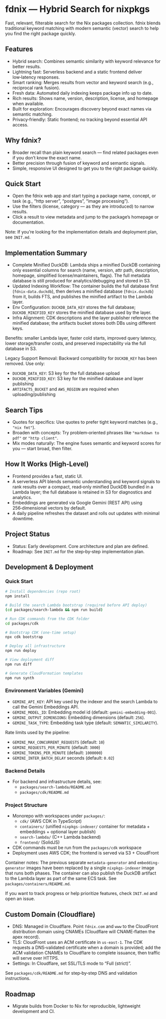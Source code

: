 # fdnix — Hybrid Search for nixpkgs

Fast, relevant, filterable search for the Nix packages collection. fdnix blends traditional keyword matching with modern semantic (vector) search to help you find the right package quickly.

## Features

- Hybrid search: Combines semantic similarity with keyword relevance for better results.
- Lightning fast: Serverless backend and a static frontend deliver low‑latency responses.
- Smart ranking: Merges results from vector and keyword search (e.g., reciprocal rank fusion).
- Fresh data: Automated daily indexing keeps package info up to date.
- Rich results: Shows name, version, description, license, and homepage when available.
- Built for exploration: Encourages discovery beyond exact names via semantic matching.
- Privacy‑friendly: Static frontend; no tracking beyond essential API access.

## Why fdnix?

- Broader recall than plain keyword search — find related packages even if you don’t know the exact name.
- Better precision through fusion of keyword and semantic signals.
- Simple, responsive UI designed to get you to the right package quickly.

## Quick Start

- Open the fdnix web app and start typing a package name, concept, or task (e.g., “http server”, “postgres”, “image processing”).
- Use the filters (license, category — as they are introduced) to narrow results.
- Click a result to view metadata and jump to the package’s homepage or documentation.

Note: If you’re looking for the implementation details and deployment plan, see `INIT.md`.

## Implementation Summary

- Complete Minified DuckDB: Lambda ships a minified DuckDB containing only essential columns for search (name, version, attr path, description, homepage, simplified license/maintainers, flags). The full metadata database is still produced for analytics/debugging and stored in S3.
- Updated Indexing Workflow: The container builds the full database first (`fdnix-data.duckdb`), then derives a minified database (`fdnix.duckdb`) from it, builds FTS, and publishes the minified artifact to the Lambda layer.
- Env Configuration: `DUCKDB_DATA_KEY` stores the full database; `DUCKDB_MINIFIED_KEY` stores the minified database used by the layer.
- Infra Alignment: CDK descriptions and the layer publisher reference the minified database; the artifacts bucket stores both DBs using different keys.

Benefits: smaller Lambda layer, faster cold starts, improved query latency, lower storage/transfer costs, and preserved inspectability via the full database in S3.

Legacy Support Removal: Backward compatibility for `DUCKDB_KEY` has been removed. Use only:
- `DUCKDB_DATA_KEY`: S3 key for the full database upload
- `DUCKDB_MINIFIED_KEY`: S3 key for the minified database and layer publishing
- `ARTIFACTS_BUCKET` and `AWS_REGION` are required when uploading/publishing

## Search Tips

- Quotes for specifics: Use quotes to prefer tight keyword matches (e.g., `"nix fmt"`).
- Broaden with concepts: Try problem‑oriented phrases like `"markdown to pdf"` or `"http client"`.
- Mix modes naturally: The engine fuses semantic and keyword scores for you — start broad, then filter.

## How It Works (High‑Level)

- Frontend provides a fast, static UI.
- A serverless API blends semantic understanding and keyword signals to rank results over a compact, read‑only minified DuckDB bundled in a Lambda layer; the full database is retained in S3 for diagnostics and analytics.
- Embeddings are generated via Google Gemini (REST API) using 256‑dimensional vectors by default.
- A daily pipeline refreshes the dataset and rolls out updates with minimal downtime.

## Project Status

- Status: Early development. Core architecture and plan are defined.
- Roadmap: See `INIT.md` for the step‑by‑step implementation plan.

## Development & Deployment

### Quick Start
```bash
# Install dependencies (repo root)
npm install

# Build the search Lambda bootstrap (required before API deploy)
(cd packages/search-lambda && npm run build)

# Run CDK commands from the CDK folder
cd packages/cdk

# Bootstrap CDK (one-time setup)
npx cdk bootstrap

# Deploy all infrastructure
npm run deploy

# View deployment diff
npm run diff

# Generate CloudFormation templates
npm run synth
```

### Environment Variables (Gemini)
- `GEMINI_API_KEY`: API key used by the indexer and the search Lambda to call the Gemini Embeddings API.
- `GEMINI_MODEL_ID`: Embedding model id (default: `gemini-embedding-001`).
- `GEMINI_OUTPUT_DIMENSIONS`: Embedding dimensions (default: `256`).
- `GEMINI_TASK_TYPE`: Embedding task type (default: `SEMANTIC_SIMILARITY`).

Rate limits used by the pipeline:
- `GEMINI_MAX_CONCURRENT_REQUESTS` (default: `10`)
- `GEMINI_REQUESTS_PER_MINUTE` (default: `3000`)
- `GEMINI_TOKENS_PER_MINUTE` (default: `1000000`)
- `GEMINI_INTER_BATCH_DELAY` seconds (default: `0.02`)

### Backend Details
- For backend and infrastructure details, see:
  - `packages/search-lambda/README.md`
  - `packages/cdk/README.md`

### Project Structure
- Monorepo with workspaces under `packages/`:
  - `cdk/` (AWS CDK in TypeScript)
  - `containers/` (unified `nixpkgs-indexer/` container for metadata + embeddings + optional layer publish)
  - `search-lambda/` (C++ Lambda backend)
  - `frontend/` (SolidJS)
- CDK commands must be run from the `packages/cdk` workspace
- Deployment uses AWS CDK; the frontend is served via S3 + CloudFront

Container notes: The previous separate `metadata-generator` and `embedding-generator` images have been replaced by a single `nixpkgs-indexer` image that runs both phases. The container can also publish the DuckDB artifact to the Lambda layer as part of the same ECS task. See `packages/containers/README.md`.

If you want to track progress or help prioritize features, check `INIT.md` and open an issue.



## Custom Domain (Cloudflare)

- DNS: Managed in Cloudflare. Point `fdnix.com` and `www` to the CloudFront distribution domain using CNAMEs (Cloudflare will CNAME‑flatten the apex record).
- TLS: CloudFront uses an ACM certificate in `us-east-1`. The CDK requests a DNS‑validated certificate when a domain is provided; add the ACM validation CNAMEs to Cloudflare to complete issuance, then traffic will serve over HTTPS.
- Settings: In Cloudflare, set SSL/TLS mode to “Full (strict)”.

See `packages/cdk/README.md` for step‑by‑step DNS and validation instructions.

## Roadmap

- Migrate builds from Docker to Nix for reproducible, lightweight development and CI.
